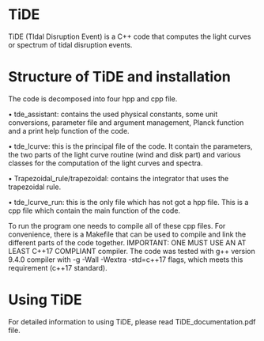 # TiDE

TiDE (TIdal Disruption Event) is a C++ code that computes the light curves or spectrum of tidal disruption events.

# Structure of TiDE and installation

The code is decomposed into four hpp and cpp file.
	
  • tde_assistant: contains the used physical constants, some unit conversions, parameter file and argument management, Planck function and a print help function of the code.
 
  • tde_lcurve: this is the principal file of the code. It contain the parameters, the two parts of the light curve routine (wind and disk part) and various classes for the computation of the light curves and spectra.
 
  • Trapezoidal_rule/trapezoidal: contains the integrator that uses the trapezoidal rule.
 
  • tde_lcurve_run: this is the only file which has not got a hpp file. This is a cpp file which contain the main function of the code.

To run the program one needs to compile all of these cpp files. For convenience, there is a Makefile that can be used to compile and link the different parts of the code together. IMPORTANT: ONE MUST USE AN AT LEAST C++17 COMPLIANT compiler. The code was tested with g++ version 9.4.0 compiler with -g -Wall -Wextra -std=c++17 flags, which meets this requirement (c++17 standard).

# Using TiDE

For detailed information to using TiDE, please read TiDE_documentation.pdf file.

